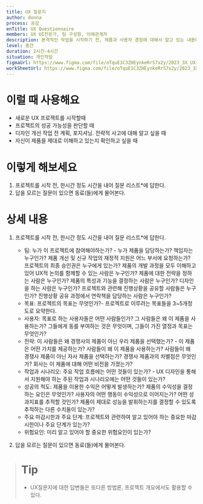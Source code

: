 ```yaml
---
title: UX 질문지
author: donna
process: 공감
enTitle: UX Questionnaire
members: UX UI전문가, 팀 구성원, 이해관계자
description: 본격적인 작업을 시작하기 전, 제품과 사용자 경험에 대해서 알고 있는 내용에 대한 질문 리스트 작성
level: 중간
duration: 2시간-4시간
situation: 개인작업
figmaUrl: https://www.figma.com/file/oTquE1C3ZHEynkeRrS7x2y/2023_3X_UX-Card_WorkSheet_Ver.3?node-id=11%3A86&t=S78VoafWiPUw20Ek-1
workSheetUrl: https://www.figma.com/file/oTquE1C3ZHEynkeRrS7x2y/2023_3X_UX-Card_WorkSheet_Ver.3?node-id=11%3A86&t=S78VoafWiPUw20Ek-1
---
```

<!-- 프로세스별 보기: 공감, 설계, 프로토타입, 테스트 -->
<!--duration은 분단위로 숫자만 적어주세요-->
<!--level: 쉬움, 중간, 어려움-->

# 이럴 때 사용해요

- 새로운 UX 프로젝트를 시작할때
- 프로젝트의 성공 가능성을 판단할 때 
- 디자인 개선 작업 전 계획, 포지셔닝. 전략적 사고에 대해 알고 싶을 때 
- 자신이 제품을 제대로 이해하고 있는지 확인하고 싶을 때

# 이렇게 해보세요

1. 프로젝트를 시작 전, 한시간 정도 시간을 내어 질문 리스트*에 답한다. 
2. 답을 모르는 질문이 있으면 동료(들)에게 물어본다.

# 상세 내용
1. 프로젝트를 시작 전, 한시간 정도 시간을 내어 질문 리스트*에 답한다.
    - 팀: 누가 이 프로젝트에 참여해야하는가? - 누가 제품을 담당하는가? 책임자는 누구인가? 제품 개선 및 신규 작업의 재정적 지원은 어느 부서에 요청하는가? 프로젝트의 최종 승인권은 누구에게 있는가? 제품의 개발 과정을 모두 이해하고 있어 UX적 논의를 함께할 수 있는 사람은 누구인가? 제품에 대한 전략을 정하는 사람은 누구인가? 제품의 특성과 기능을 결정하는 사람은 누구인가? 디자인을 하는 사람은 누구인가? 프로젝트와 관련해 진행상황을 공유할 사람들은 누구인가? 진행상황 공유 과정에서 연락책을 담당하는 사람은 누구인가?
    - 목표: 프로젝트의 목표는 무엇인가?- 프로젝트로 이루려는 목표들을 3~5개정도로 요약한다.
    - 사용자: 목표로 하는 사용자들은 어떤 사람들인가? 그 사람들은 왜 이 제품을 사용하는가? 그들에게 동를 부여하는 것은 무엇이며, 그들이 가진 열정과 목표는 무엇인가?    
    - 전략: 이 사람들은 왜 경쟁사의 제품이 아닌 우리 제품을 선택했는가? - 이 제품은 어떤 가치를 제공하는가? 사람들이 왜 이 제품을 사용하는가? 사람들이 왜 경쟁사 제품이 아닌 자사 제품을 선택하는가? 경쟁사 제품과의 차별점은 무엇인가? 회사는 이 제품에 대해 어떤 비전을 가졌는가?
    - 작업과 시나리오: 주요 작업 흐름에는 어떤 것들이 있는가? - UX 디자인을 통해서 지원해야 하는 주된 작업과 시나리오에는 어떤 것들이 있는가?
    - 성공의 척도: 제품을 이용한 수익은 어떻게 발생하는가? 제품의 수익성을 결정하는 요인은 무엇인가? 사용자의 어떤 행동이 수익성으로 이어지는가? 어떤 성과지표를 추적할 것인가? 제품이 제대로 성능을 발휘하는지를 결정할 수 있도록 추적하는 다른 수치들이 있는가?
    - 주요 마감시한과 주요 단계: 프로젝트와 관련하여 알고 있어야 하는 중요한 마감시한이나 주요 단계가 있는가?
    - 위험요인: 미리 알고 있어야 할 중요한 위험요인이 있는가?

2. 답을 모르는 질문이 있으면 동료(들)에게 물어본다.

> # Tip
> 
> - UX질문지에 대한 답변들은 또다른 방법론, 프로젝트 개요에서도 활용할 수 있다.
